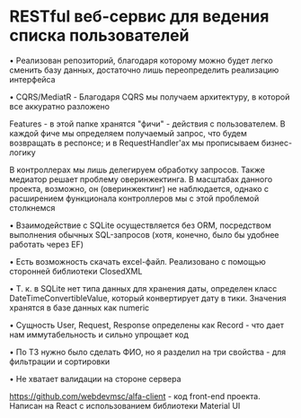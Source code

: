 # RESTful веб-сервис для ведения списка пользователей

• Реализован репозиторий, благодаря которому можно будет легко сменить базу данных, достаточно лишь переопределить реализацию интерфейса

• CQRS/MediatR - Благодаря CQRS мы получаем архитектуру, в которой все аккуратно разложено

Features - в этой папке хранятся "фичи" - действия с пользователем. В каждой фиче мы определяем получаемый запрос, что будем возвращать в респонсе; и в RequestHandler'ах мы прописываем бизнес-логику

В контроллерах мы лишь делегируем обработку запросов. Также медиатор решает проблему 
оверинжектинга. В масштабах данного проекта, возможно, он (оверинжектинг) не наблюдается, 
однако с расширением функционала контроллеров мы с этой проблемой столкнемся
 
• Взаимодействие с SQLite осуществляется без ORM, посредством выполнения обычных SQL-запросов
(хотя, конечно, было бы удобнее работать через EF)

• Есть возможность скачать excel-файл. Реализовано с помощью сторонней библиотеки ClosedXML

• Т. к. в SQLite нет типа данных для хранения даты, определен
класс DateTimeConvertibleValue, который конвертирует дату в тики. Значения хранятся 
в базе данных как numeric

• Сущность User, Request, Response определены как Record - что дает нам иммутабельность
и сильно упрощает код

• По ТЗ нужно было сделать ФИО, но я разделил на три свойства - для фильтрации и сортировки

• Не хватает валидации на стороне сервера 

https://github.com/webdevmsc/alfa-client - код front-end проекта. Написан на React с использованием библиотеки Material UI







